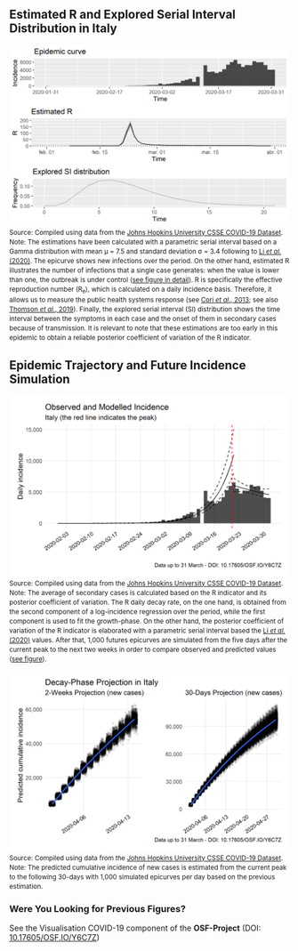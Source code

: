 ## Estimated R and Explored Serial Interval Distribution in Italy

[![R](https://raw.githubusercontent.com/bgonzalezbustamante/COVID-19-South-America/master/docs/images/Figures/R_ITA.png)](https://raw.githubusercontent.com/bgonzalezbustamante/COVID-19-South-America/master/docs/images/Figures/R_ITA.png)
<small>Source: Compiled using data from the [Johns Hopkins University CSSE COVID-19 Dataset](https://github.com/CSSEGISandData/COVID-19/tree/master/csse_covid_19_data/csse_covid_19_time_series).</small> <br />
<small>Note: The estimations have been calculated with a parametric serial interval based on a Gamma distribution with mean μ = 7.5 and standard deviation σ = 3.4 following to [Li *et al.* (2020)](https://www.nejm.org/doi/full/10.1056/NEJMoa2001316). The epicurve shows new infections over the period. On the other hand, estimated R illustrates the number of infections that a single case generates: when the value is lower than one, the outbreak is under control ([see figure in detail](https://raw.githubusercontent.com/bgonzalezbustamante/COVID-19-South-America/master/docs/images/Figures/Re_ITA.png)). R is specifically the effective reproduction number (R<sub>e</sub>), which is calculated on a daily incidence basis. Therefore, it allows us to measure the public health systems response (see [Cori *et al*., 2013](https://dx.doi.org/10.1093%2Faje%2Fkwt133); see also [Thomson *et al.*, 2019](https://doi.org/10.1016/j.epidem.2019.100356)). Finally, the explored serial interval (SI) distribution shows the time interval between the symptoms in each case and the onset of them in secondary cases because of transmission. It is relevant to note that these estimations are too early in this epidemic to obtain a reliable posterior coefficient of variation of the R indicator.</small>

## Epidemic Trajectory and Future Incidence Simulation

[![Peak](https://raw.githubusercontent.com/bgonzalezbustamante/COVID-19-South-America/master/docs/images/Projections/peak_ITA.png)](https://raw.githubusercontent.com/bgonzalezbustamante/COVID-19-South-America/master/docs/images/Projections/peak_ITA.png)
<small>Source: Compiled using data from the [Johns Hopkins University CSSE COVID-19 Dataset](https://github.com/CSSEGISandData/COVID-19/tree/master/csse_covid_19_data/csse_covid_19_time_series).</small> <br />
<small>Note: The average of secondary cases is calculated based on the R indicator and its posterior coefficient of variation. The R daily decay rate, on the one hand, is obtained from the second component of a log-incidence regression over the period, while the first component is used to fit the growth-phase. On the other hand, the posterior coefficient of variation of the R indicator is elaborated with a parametric serial interval based the [Li *et al.* (2020)](https://www.nejm.org/doi/full/10.1056/NEJMoa2001316) values. After that, 1,000 futures epicurves are simulated from the five days after the current peak to the next two weeks in order to compare observed and predicted values ([see figure](https://raw.githubusercontent.com/bgonzalezbustamante/COVID-19-South-America/master/docs/images/Projections/decay_ITA.png)).</small>

[![Projection](https://raw.githubusercontent.com/bgonzalezbustamante/COVID-19-South-America/master/docs/images/Projections/proj_ITA.png)](https://raw.githubusercontent.com/bgonzalezbustamante/COVID-19-South-America/master/docs/images/Projections/proj_ITA.png)
<small>Source: Compiled using data from the [Johns Hopkins University CSSE COVID-19 Dataset](https://github.com/CSSEGISandData/COVID-19/tree/master/csse_covid_19_data/csse_covid_19_time_series).</small> <br />
<small>Note: The predicted cumulative incidence of new cases is estimated from the current peak to the following 30-days with 1,000 simulated epicurves per day based on the previous estimation.</small>

### Were You Looking for Previous Figures?

See the Visualisation COVID-19 component of the **OSF-Project** (DOI: [10.17605/OSF.IO/Y6C7Z](http://doi.org/10.17605/OSF.IO/Y6C7Z))
